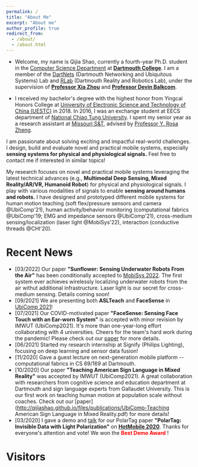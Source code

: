 ```yaml
---
permalink: /
title: "About Me"
excerpt: "About me"
author_profile: true
redirect_from: 
  - /about/
  - /about.html
---
```

* Welcome, my name is Qijia Shao,  currently a fourth-year Ph.D. student in the [Computer Science Department](https://web.cs.dartmouth.edu/) at [**Dartmouth College**](https://home.dartmouth.edu/). I am a member of the [DartNets](http://dartnets.cs.dartmouth.edu/) (Dartmouth Networking and Ubiquitous Systems) Lab and [RLab](https://rlab.cs.dartmouth.edu/home/) (Dartmouth Reality and Robotics Lab), under the supervision of [**Professor Xia Zhou**](https://www.cs.dartmouth.edu/~xia/) and [**Professor Devin Balkcom**](https://rlab.cs.dartmouth.edu/devin/).

* I received my bachelor's degree with the highest honor from Yingcai Honors College at [University of Electronic Science and Technology of China (UESTC)](https://en.uestc.edu.cn/) in 2018. In 2016, I was an exchange student at EECS department of [National Chiao Tung University](https://www.nctu.edu.tw/en).  I spent my senior year as a research assistant at [Missouri S&T](https://www.mst.edu/), advised by [Professor Y. Rosa Zheng](https://www.lehigh.edu/~yrz218/).

<!-- * During my undergraduate study, I focused more on optimization and statistical signal processing in wireless communication. I am lucky to have been working at National Key Laboratory of Science and Technology on Communication, advised by [Professor Jun Wang](https://scholar.google.com.hk/citations?user=bOK-froAAAAJ&hl=zh-CN) and at Center for Real-time Adaptive Signal Processing, advised by [Professor Y. Rosa Zheng](https://www.lehigh.edu/~yrz218/) -->
<!-- * During my undergraduate study, I am lucky to have been working at Center for Real-time Adaptive Signal Processing, advised by [Professor Y. Rosa Zheng](https://www.lehigh.edu/~yrz218/) -->
                                                                                                                                                                                                                    
I am passionate about solving exciting and impactful real-world challenges. I design, build and evaluate novel and practical mobile systems, especially **sensing systems for physical and physiological signals.** Feel free to contact me if interested in similar topics!

My research focuses on novel and practical mobile systems leveraging the latest technical advances (e.g., **Multimodal Deep Sensing, Mixed Reality/AR/VR, Humanoid Robot**) for physical and physiological signals. I play with various modalities of signals to enable **sensing around humans and robots.**  I have designed and prototyped different mobile systems for  human motion teaching (soft flex/pressure sensors and camera @UbiComp'21),  human activity/behavior monitoring (computational fabrics @UbiComp'19; EMG and impedance sensors @UbiComp'21), cross-medium sensing/localization (laser light @MobiSys'22), interaction (conductive threads @CHI'20). 


<!-- **I am actively seeking for a research intern position for summer 2021. Please ** -->

Recent News
======
* [03/2022] Our paper **"Sunflower: Sensing Underwater Robots From the Air"** has been conditionally accepted to [MobiSys 2022](https://www.sigmobile.org/mobisys/2022/). The first system ever achieves wirelessly localizing underwater robots from the air withut additional infrastructure. Laser light is our secret for cross-medium sensing. Details coming soon!
* [09/2021] We are presenting both **ASLTeach** and **FaceSense** in [UbiComp 2021](https://www.ubicomp.org/ubicomp2021/)!
* [07/2021] Our COVID-motivated paper **"FaceSense: Sensing Face Touch with an Ear-worn System"** is accepted with minor revision by IMWUT (UbiComp2021). It's more than one-year-long effort collaborating with 4 universities. Cheers for the team's hard work during the pandemic!  Please check out our [paper](https://dl.acm.org/doi/pdf/10.1145/3478129) for more details. 
* [06/2021] Started my research internship at Signify (Philips Lighting), focusing on deep learning and sensor data fusion!
* [11/2020] Gave a guest lecture on next-generation mobile  platform -- computational fabrics in CS 69/169 at Dartmouth.
* [10/2020] Our paper **"Teaching American Sign Language in Mixed Reality"** was accepted by IMWUT (UbiComp2021). A great collaboration with researchers from cognitive science and education department at Dartmouth and sign language experts from Gallaudet University. This is our first work on teaching human motion at population scale without coaches. Check out our [paper](http://qijiashao.github.io/files/publications/UbiComp-Teaching American Sign Language in Mixed Reality.pdf) for more details!
* [03/2020] I gave a demo and [talk](https://www.youtube.com/watch?v=lHfvueWdjJQ&t=6s) for our PolarTag paper **"PolarTag: Invisible Data with Light Polarization"** on **[HotMobile 2020](http://www.hotmobile.org/2020/)**. Thanks for everyone's attention and vote! We won the <span style="color:red"> **Best Demo Award** </span>!


<!-- * [02/2020] Received the ACM HotMobile 2020 Student Travel Award. See you at Austin! -->
<!-- * [12/2019] One paper got accepted by **[HotMobile 2020](http://www.hotmobile.org/2020/)**.
* [12/2019] One paper got accepted by **[CHI 2020](https://chi2020.acm.org/)**.
* [09/2019] I presented our fabric paper **"Reconstructing Human Joint Motion with Computational Fabrics"** on **[UbiComp 2019](http://ubicomp.org/ubicomp2019/)** in London. -->




Visitors
=======
<script type='text/javascript' id='clustrmaps' src='//cdn.clustrmaps.com/map_v2.js?cl=080808&w=250&t=n&d=gkUgx_rJxyGnlm9h49vUyEn8lS4ZIy-1rPBbiEUZCKY&co=ffffff&cmo=3acc3a&cmn=ff5353&ct=808080'></script>


